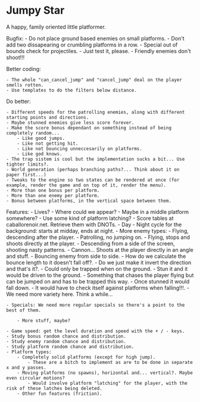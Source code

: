 # Jumpy Star

A happy, family oriented little platformer.

Bugfix:
	- Do not place ground based enemies on small platforms.
	- Don't add two dissapearing or crumbling platforms in a row.
	- Special out of bounds check for projectiles.
		- Just test it, please.
	- Friendly enemies don't shoot!!!
	
Better coding:

	- The whole "can_cancel_jump" and "cancel_jump" deal on the player smells rotten.
	- Use templates to do the filters below distance.

Do better:

	- Different speeds for the patrolling enemies, along with different starting points and directions.
	- Maybe stunned enemies give less score forever.
	- Make the score bonus dependant on something instead of being completely random... 
		- Like good jumps.
		- Like not getting hit.
		- Like not bouncing unneccesarily on platforms.
		- Like god knows.
	- The trap sistem is cool but the implementation sucks a bit... Use tighter limits?.
	- World generation (perhaps branching paths?... Think about it on paper first...)
	- Tweaks to the engine so two states can be rendered at once (for example, render the game and on top of it, render the menu).
	- More than one bonus per platform.
	- More than one enemy per platform.
	- Bonus between platforms, in the vertical space between them.

Features:
	- Lives?
		- Where could we appear?
			- Maybe in a middle platform somewhere?
			- Use some kind of platform latching?
	- Score tables at caballorenoir.net. Retrieve them with DNOTs.
	- Day - Night cycle for the background: starts at midday, ends at night.
	- More enemy types:
		- Flying, descending after the player.
		- Patrolling, no jumping on.
		- Flying, stops and shoots directly at the player.
		- Descending from a side of the screen, shooting nasty patterns.
		- Cannon... Shoots at the player directly in an angle and stuff.
		- Bouncing enemy from side to side.
			- How do we calculate the bounce length to it doesn't fall off?. 
			- Do we just make it invert the direction and that's it?.
			- Could only be trapped when on the ground.
			- Stun it and it would be driven to the ground.
		- Something that chases the player flying but can be jumped on and has to be trapped this way.
			- Once stunned it would fall down.
			- It would have to check itself against platforms when falling!!!.
		- We need more variety here. Think a while...
		
	- Specials: We need more regular specials so there's a point to the best of them.

		- More stuff, maybe?

	- Game speed: get the level duration and speed with the + / - keys.
	- Study bonus random chance and distribution.
	- Study enemy random chance and distribution.
	- Study platform random chance and distribution.
	- Platform types:
		- Completely solid platforms (except for high jump).
			- These are a bitch to implement as are to be done in separate x and y passes.
		- Moving platforms (no spawns), horizontal and... vertical?. Maybe even circular motions?
			- Would involve platform "latching" for the player, with the risk of these latches being deleted.
		- Other fun features (friction).

